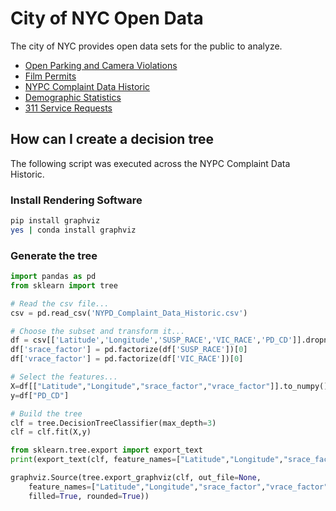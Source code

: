 # City of NYC Open Data

The city of NYC provides open data sets for the public to analyze.

- [Open Parking and Camera Violations](https://data.cityofnewyork.us/City-Government/Open-Parking-and-Camera-Violations/nc67-uf89)
- [Film Permits](https://data.cityofnewyork.us/City-Government/Film-Permits/tg4x-b46p)
- [NYPC Complaint Data Historic](https://data.cityofnewyork.us/Public-Safety/NYPD-Complaint-Data-Historic/qgea-i56i)
- [Demographic Statistics](https://data.cityofnewyork.us/City-Government/Demographic-Statistics-By-Zip-Code/kku6-nxdu)
- [311 Service Requests](https://data.cityofnewyork.us/Social-Services/311-Service-Requests-from-2010-to-Present/7ahn-ypff)

## How can I create a decision tree

The following script was executed across the NYPC Complaint Data Historic.

### Install Rendering Software

```bash
pip install graphviz
yes | conda install graphviz
```

### Generate the tree

```python
import pandas as pd
from sklearn import tree

# Read the csv file...
csv = pd.read_csv('NYPD_Complaint_Data_Historic.csv')

# Choose the subset and transform it...
df = csv[['Latitude','Longitude','SUSP_RACE','VIC_RACE','PD_CD']].dropna()
df['srace_factor'] = pd.factorize(df['SUSP_RACE'])[0]
df['vrace_factor'] = pd.factorize(df['VIC_RACE'])[0]

# Select the features...
X=df[["Latitude","Longitude","srace_factor","vrace_factor"]].to_numpy()
y=df["PD_CD"]

# Build the tree
clf = tree.DecisionTreeClassifier(max_depth=3)
clf = clf.fit(X,y)

from sklearn.tree.export import export_text
print(export_text(clf, feature_names=["Latitude","Longitude","srace_factor","vrace_factor"]))

graphviz.Source(tree.export_graphviz(clf, out_file=None,
    feature_names=["Latitude","Longitude","srace_factor","vrace_factor"],
    filled=True, rounded=True))
```
